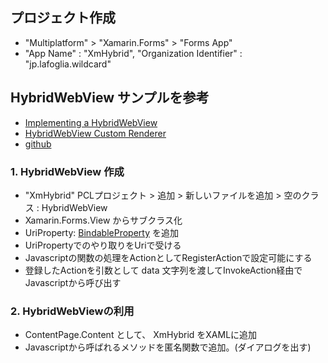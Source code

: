 ## プロジェクト作成

- "Multiplatform" > "Xamarin.Forms" > "Forms App"
- "App Name" : "XmHybrid", "Organization Identifier" : "jp.lafoglia.wildcard"

## HybridWebView サンプルを参考

- [Implementing a HybridWebView](https://developer.xamarin.com/guides/xamarin-forms/custom-renderer/hybridwebview/)
- [HybridWebView Custom Renderer](https://developer.xamarin.com/samples/xamarin-forms/customrenderers/hybridwebview/)
- [github](https://github.com/xamarin/xamarin-forms-samples/tree/master/CustomRenderers/HybridWebView)

### 1. HybridWebView 作成

- "XmHybrid" PCLプロジェクト > 追加 > 新しいファイルを追加 > 空のクラス : HybridWebView
- Xamarin.Forms.View からサブクラス化
- UriProperty: [BindableProperty](https://developer.xamarin.com/api/type/Xamarin.Forms.BindableProperty/) を追加
- UriPropertyでのやり取りをUriで受ける
- Javascriptの関数の処理をActionとしてRegisterActionで設定可能にする
- 登録したActionを引数として data 文字列を渡してInvokeAction経由でJavascriptから呼び出す

### 2. HybridWebViewの利用

- ContentPage.Content として、 XmHybrid をXAMLに追加
- Javascriptから呼ばれるメソッドを匿名関数で追加。(ダイアログを出す)
